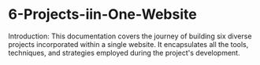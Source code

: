 # 6-Projects-iin-One-Website
Introduction:    This documentation covers the journey of building six diverse projects incorporated within a single website. It encapsulates all the tools, techniques, and strategies employed during the project's development.
